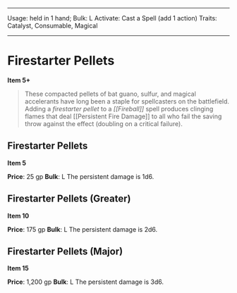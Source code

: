 
---
Usage: held in 1 hand;
Bulk: L
Activate: Cast a Spell (add 1 action)
Traits: Catalyst, Consumable, Magical

---

# Firestarter Pellets

**Item 5+**

> These compacted pellets of bat guano, sulfur, and magical accelerants have long been a staple for spellcasters on the battlefield. Adding a *firestarter pellet* to a *[[Fireball]]* spell produces clinging flames that deal [[Persistent Fire Damage]] to all who fail the saving throw against the effect (doubling on a critical failure).

## Firestarter Pellets

**Item 5**

**Price**: 25 gp
**Bulk**: L
The persistent damage is 1d6.

## Firestarter Pellets (Greater)

**Item 10**

**Price**: 175 gp
**Bulk**: L
The persistent damage is 2d6.

## Firestarter Pellets (Major)

**Item 15**

**Price**: 1,200 gp
**Bulk**: L
The persistent damage is 3d6.

